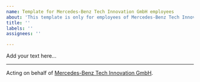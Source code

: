 ```yaml
---
name: Template for Mercedes-Benz Tech Innovation GmbH employees
about: 'This template is only for employees of Mercedes-Benz Tech Innovation GmbH '
title: ''
labels: ''
assignees: ''

---
```


Add your text here...


-------------------------------------------------------------------------------------------------------------
Acting on behalf of [Mercedes-Benz Tech Innovation GmbH](https://github.com/Daimler/daimler-foss/blob/master/LEGAL_IMPRINT.md).
